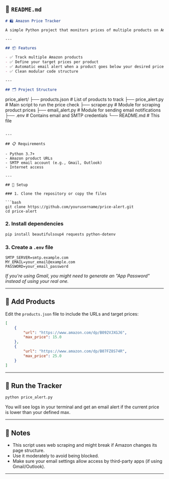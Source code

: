 


## 📄 `README.md`

```markdown
# 🛍️ Amazon Price Tracker

A simple Python project that monitors prices of multiple products on Amazon and sends you an email alert when any of them drops below your desired price.

---

## 📦 Features

- ✅ Track multiple Amazon products
- ✅ Define your target prices per product
- ✅ Automatic email alert when a product goes below your desired price
- ✅ Clean modular code structure

---

## 🗂️ Project Structure

```

price\_alert/
├── products.json         # List of products to track
├── price\_alert.py        # Main script to run the price check
├── scraper.py            # Module for scraping product prices
├── email\_alert.py        # Module for sending email notifications
├── .env                  # Contains email and SMTP credentials
└── README.md             # This file

````

---

## 📋 Requirements

- Python 3.7+
- Amazon product URLs
- SMTP email account (e.g., Gmail, Outlook)
- Internet access

---

## 🔧 Setup

### 1. Clone the repository or copy the files

```bash
git clone https://github.com/yourusername/price-alert.git
cd price-alert
````

### 2. Install dependencies

```bash
pip install beautifulsoup4 requests python-dotenv
```

### 3. Create a `.env` file

```env
SMTP_SERVER=smtp.example.com
MY_EMAIL=your_email@example.com
PASSWORD=your_email_password
```

*If you're using Gmail, you might need to generate an "App Password" instead of using your real one.*

---

## 🛒 Add Products

Edit the `products.json` file to include the URLs and target prices:

```json
[
    {
        "url": "https://www.amazon.com/dp/B092VJXGJ6",
        "max_price": 15.0
    },
    {
        "url": "https://www.amazon.com/dp/B07FZ8S74R",
        "max_price": 25.0
    }
]
```

---

## 🚀 Run the Tracker

```bash
python price_alert.py
```

You will see logs in your terminal and get an email alert if the current price is lower than your defined max.

---

## 🛑 Notes

* This script uses web scraping and might break if Amazon changes its page structure.
* Use it moderately to avoid being blocked.
* Make sure your email settings allow access by third-party apps (if using Gmail/Outlook).

---

